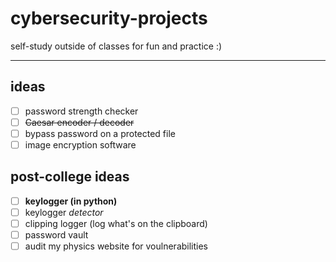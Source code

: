 # cybersecurity-projects
self-study outside of classes for fun and practice :)

---

## ideas
- [ ] password strength checker
- [ ] ~~Caesar encoder / decoder~~
- [ ] bypass password on a protected file
- [ ] image encryption software

## post-college ideas
- [ ] **keylogger (in python)**
- [ ] keylogger _detector_
- [ ] clipping logger (log what's on the clipboard)
- [ ] password vault
- [ ] audit my physics website for voulnerabilities
